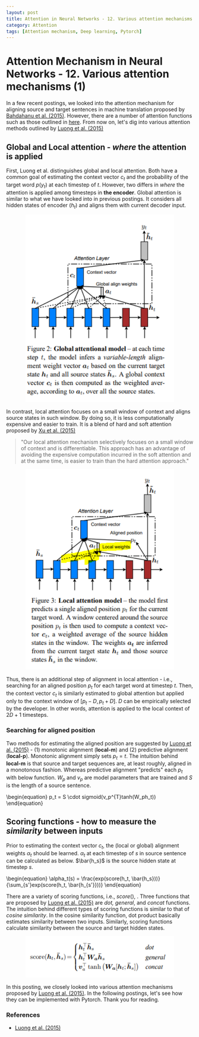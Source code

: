 ```yaml
---
layout: post
title: Attention in Neural Networks - 12. Various attention mechanisms (1)
category: Attention
tags: [Attention mechanism, Deep learning, Pytorch]
---
```


# Attention Mechanism in Neural Networks - 12. Various attention mechanisms (1)

In a few recent postings, we looked into the attention mechanism for aligning source and target sentences in machine translation proposed by [Bahdahanu et al. (2015)](https://arxiv.org/pdf/1409.0473.pdf). However, there are a number of attention functions such as those outlined in [here](https://lilianweng.github.io/lil-log/2018/06/24/attention-attention.html). From now on, let's dig into various attention methods outlined by [Luong et al. (2015)](https://arxiv.org/pdf/1508.04025.pdf)


## Global and Local attention - *where* the attention is applied

First, Luong et al. distinguishes global and local attention. Both have a common goal of estimating the context vector $c_t$ and the probability of the target word $p(y_t)$ at each timestep of $t$. However, two differs in *where* the attention is applied among timesteps in **the encoder**. Global attention is similar to what we have looked into in previous postings. It considers all hidden states of encoder ($h_t$) and aligns them with current decoder input. 

<p align = "center">
<img src ="/data/images/2020-03-18/0.PNG" width = "400px"/>
</p>

In contrast, local attention focuses on a small window of context and aligns source states in such window. By doing so, it is less computationally expensive and easier to train. It is a blend of hard and soft attention proposed by [Xu et al. (2015)](http://proceedings.mlr.press/v37/xuc15.pdf)

> "Our local attention mechanism selectively focuses on a small window of context and is differentiable. This approach has an advantage of avoiding the expensive computation incurred in the soft attention and at the same time, is easier to train than the hard attention approach."

<p align = "center">
<img src ="/data/images/2020-03-18/1.PNG" width = "400px"/>
</p>

Thus, there is an additional step of alignment in local attention - i.e., searching for an aligned position $p_t$ for each target word at timestep $t$. Then, the context vector $c_t$ is similarly estimated to global attention but applied only to the context window of $[p_t - D, p_t + D]$. $D$ can be empirically selected by the developer. In other words, attention is applied to the local context of $2D+1$ timesteps.

### Searching for aligned position

Two methods for estimating the aligned position are suggested by [Luong et al. (2015)](https://arxiv.org/pdf/1508.04025.pdf) - (1) monotonic alignment (**local-m**) and (2) predictive alignment (**local-p**). Monotonic alignment simply sets $p_t = t$. The intuition behind **local-m** is that source and target sequences are, at least roughly, aligned in a monotonous fashion. Whereas predictive alignment "predicts" each $p_t$ with below function. $W_p$ and $v_p$ are model parameters that are trained and $S$ is the length of a source sentence.

\begin{equation}
p_t = S \cdot sigmoid(v_p^{T}tanh(W_ph_t))
\end{equation}

## Scoring functions - how to measure the *similarity* between inputs

Prior to estimating the context vector $c_t$, the (local or global) alignment weights $\alpha_t$ should be learned. $\alpha_t$ at each timestep of $s$ in source sentence can be calculated as below. $\bar{h_s}$ is the source hidden state at timestep $s$.

\begin{equation}
\alpha_t(s) = \frac{exp(score(h_t, \bar{h_s}))}{\sum_{s'}exp(score(h_t, \bar{h_{s'}}))}
\end{equation}

There are a variety of scoring functions, i.e., $score()$, . Three functions that are proposed by [Luong et al. (2015)](https://arxiv.org/pdf/1508.04025.pdf) are *dot, general*, and *concat* functions. The intuition behind different types of scoring functions is similar to that of *cosine similarity*. In the cosine similarity function, dot product basically estimates similarity between two inputs. Similarly, scoring functions calculate similarity between the source and target hidden states.

<p align = "center">
<img src ="/data/images/2020-03-18/2.PNG" width = "400px" class="center">
</p>


In this posting, we closely looked into various attention mechanisms proposed by [Luong et al. (2015)](https://arxiv.org/pdf/1508.04025.pdf). In the following postings, let's see how they can be implemented with Pytorch. Thank you for reading.


### References
- [Luong et al. (2015)](https://arxiv.org/pdf/1508.04025.pdf)


